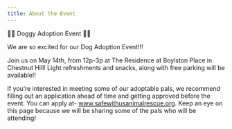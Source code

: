 ```yaml
---
title: About the Event
---
```


🎉🎉  Doggy Adoption Event 🎉🎉 

We are so excited for our Dog Adoption Event!!! 

Join us on May 14th, from 12p-3p at The Residence at Boylston Place in Chestnut Hill! Light refreshments and snacks, along with free parking will be available!! 

If you’re interested in meeting some of our adoptable pals, we recommend filling out an application ahead of time and getting approved before the event. You can apply at- www.safewithusanimalrescue.org. 
Keep an eye on this page because we will be sharing some of the pals who will be attending! 